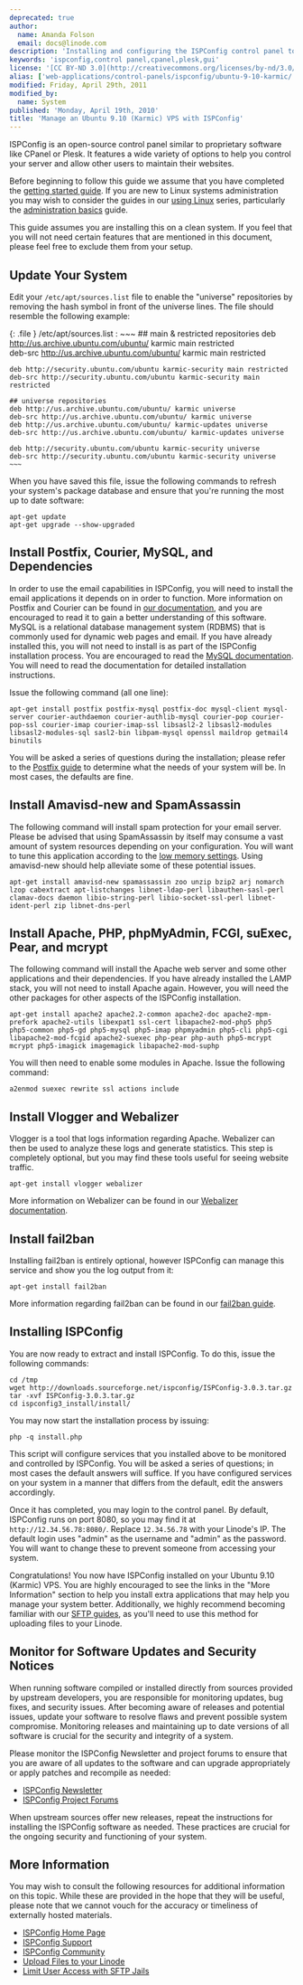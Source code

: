 ```yaml
---
deprecated: true
author:
  name: Amanda Folson
  email: docs@linode.com
description: 'Installing and configuring the ISPConfig control panel to maintain your Ubuntu 9.10 (Karmic) VPS.'
keywords: 'ispconfig,control panel,cpanel,plesk,gui'
license: '[CC BY-ND 3.0](http://creativecommons.org/licenses/by-nd/3.0/us/)'
alias: ['web-applications/control-panels/ispconfig/ubuntu-9-10-karmic/']
modified: Friday, April 29th, 2011
modified_by:
  name: System
published: 'Monday, April 19th, 2010'
title: 'Manage an Ubuntu 9.10 (Karmic) VPS with ISPConfig'
---
```




ISPConfig is an open-source control panel similar to proprietary software like CPanel or Plesk. It features a wide variety of options to help you control your server and allow other users to maintain their websites.

Before beginning to follow this guide we assume that you have completed the [getting started guide](/docs/getting-started/). If you are new to Linux systems administration you may wish to consider the guides in our [using Linux](/docs/using-linux/) series, particularly the [administration basics](/docs/using-linux/administration-basics) guide.

This guide assumes you are installing this on a clean system. If you feel that you will not need certain features that are mentioned in this document, please feel free to exclude them from your setup.

Update Your System
------------------

Edit your `/etc/apt/sources.list` file to enable the "universe" repositories by removing the hash symbol in front of the universe lines. The file should resemble the following example:

{: .file }
/etc/apt/sources.list
:   ~~~
    ## main & restricted repositories
    deb http://us.archive.ubuntu.com/ubuntu/ karmic main restricted         
    deb-src http://us.archive.ubuntu.com/ubuntu/ karmic main restricted 

    deb http://security.ubuntu.com/ubuntu karmic-security main restricted
    deb-src http://security.ubuntu.com/ubuntu karmic-security main restricted

    ## universe repositories
    deb http://us.archive.ubuntu.com/ubuntu/ karmic universe
    deb-src http://us.archive.ubuntu.com/ubuntu/ karmic universe
    deb http://us.archive.ubuntu.com/ubuntu/ karmic-updates universe
    deb-src http://us.archive.ubuntu.com/ubuntu/ karmic-updates universe

    deb http://security.ubuntu.com/ubuntu karmic-security universe
    deb-src http://security.ubuntu.com/ubuntu karmic-security universe
    ~~~

When you have saved this file, issue the following commands to refresh your system's package database and ensure that you're running the most up to date software:

    apt-get update
    apt-get upgrade --show-upgraded

Install Postfix, Courier, MySQL, and Dependencies
-------------------------------------------------

In order to use the email capabilities in ISPConfig, you will need to install the email applications it depends on in order to function. More information on Postfix and Courier can be found in [our documentation](/docs/email/postfix/courier-mysql-ubuntu-9.10-karmic), and you are encouraged to read it to gain a better understanding of this software. MySQL is a relational database management system (RDBMS) that is commonly used for dynamic web pages and email. If you have already installed this, you will not need to install is as part of the ISPConfig installation process. You are encouraged to read the [MySQL documentation](/docs/databases/mysql/). You will need to read the documentation for detailed installation instructions.

Issue the following command (all one line):

    apt-get install postfix postfix-mysql postfix-doc mysql-client mysql-server courier-authdaemon courier-authlib-mysql courier-pop courier-pop-ssl courier-imap courier-imap-ssl libsasl2-2 libsasl2-modules libsasl2-modules-sql sasl2-bin libpam-mysql openssl maildrop getmail4 binutils

You will be asked a series of questions during the installation; please refer to the [Postfix guide](/docs/email/postfix/courier-mysql-ubuntu-9.10-karmic) to determine what the needs of your system will be. In most cases, the defaults are fine.

Install Amavisd-new and SpamAssassin
------------------------------------

The following command will install spam protection for your email server. Please be advised that using SpamAssassin by itself may consume a vast amount of system resources depending on your configuration. You will want to tune this application according to the [low memory settings](/docs/troubleshooting/memory-networking#reducing_spamassassin_memory_consumption). Using amavisd-new should help alleviate some of these potential issues.

    apt-get install amavisd-new spamassassin zoo unzip bzip2 arj nomarch lzop cabextract apt-listchanges libnet-ldap-perl libauthen-sasl-perl clamav-docs daemon libio-string-perl libio-socket-ssl-perl libnet-ident-perl zip libnet-dns-perl

Install Apache, PHP, phpMyAdmin, FCGI, suExec, Pear, and mcrypt
---------------------------------------------------------------

The following command will install the Apache web server and some other applications and their dependencies. If you have already installed the LAMP stack, you will not need to install Apache again. However, you will need the other packages for other aspects of the ISPConfig installation.

    apt-get install apache2 apache2.2-common apache2-doc apache2-mpm-prefork apache2-utils libexpat1 ssl-cert libapache2-mod-php5 php5 php5-common php5-gd php5-mysql php5-imap phpmyadmin php5-cli php5-cgi libapache2-mod-fcgid apache2-suexec php-pear php-auth php5-mcrypt mcrypt php5-imagick imagemagick libapache2-mod-suphp

You will then need to enable some modules in Apache. Issue the following command:

    a2enmod suexec rewrite ssl actions include

Install Vlogger and Webalizer
-----------------------------

Vlogger is a tool that logs information regarding Apache. Webalizer can then be used to analyze these logs and generate statistics. This step is completely optional, but you may find these tools useful for seeing website traffic.

    apt-get install vlogger webalizer

More information on Webalizer can be found in our [Webalizer documentation](/docs/web-applications/analytics/webalizer/debian-5-lenny).

Install fail2ban
----------------

Installing fail2ban is entirely optional, however ISPConfig can manage this service and show you the log output from it:

    apt-get install fail2ban

More information regarding fail2ban can be found in our [fail2ban guide](/docs/security/fail2ban).

Installing ISPConfig
--------------------

You are now ready to extract and install ISPConfig. To do this, issue the following commands:

    cd /tmp
    wget http://downloads.sourceforge.net/ispconfig/ISPConfig-3.0.3.tar.gz
    tar -xvf ISPConfig-3.0.3.tar.gz
    cd ispconfig3_install/install/

You may now start the installation process by issuing:

    php -q install.php

This script will configure services that you installed above to be monitored and controlled by ISPConfig. You will be asked a series of questions; in most cases the default answers will suffice. If you have configured services on your system in a manner that differs from the default, edit the answers accordingly.

Once it has completed, you may login to the control panel. By default, ISPConfig runs on port 8080, so you may find it at `http://12.34.56.78:8080/`. Replace `12.34.56.78` with your Linode's IP. The default login uses "admin" as the username and "admin" as the password. You will want to change these to prevent someone from accessing your system.

Congratulations! You now have ISPConfig installed on your Ubuntu 9.10 (Karmic) VPS. You are highly encouraged to see the links in the "More Information" section to help you install extra applications that may help you manage your system better. Additionally, we highly recommend becoming familiar with our [SFTP guides](/docs/networking/file-transfer), as you'll need to use this method for uploading files to your Linode.

Monitor for Software Updates and Security Notices
-------------------------------------------------

When running software compiled or installed directly from sources provided by upstream developers, you are responsible for monitoring updates, bug fixes, and security issues. After becoming aware of releases and potential issues, update your software to resolve flaws and prevent possible system compromise. Monitoring releases and maintaining up to date versions of all software is crucial for the security and integrity of a system.

Please monitor the ISPConfig Newsletter and project forums to ensure that you are aware of all updates to the software and can upgrade appropriately or apply patches and recompile as needed:

-   [ISPConfig Newsletter](http://newsletter.howtoforge.com/ispconfig/user/login.php)
-   [ISPConfig Project Forums](http://www.howtoforge.com/forums/forumdisplay.php?f=33)

When upstream sources offer new releases, repeat the instructions for installing the ISPConfig software as needed. These practices are crucial for the ongoing security and functioning of your system.

More Information
----------------

You may wish to consult the following resources for additional information on this topic. While these are provided in the hope that they will be useful, please note that we cannot vouch for the accuracy or timeliness of externally hosted materials.

- [ISPConfig Home Page](http://www.ispconfig.org/)
- [ISPConfig Support](http://www.ispconfig.org/support.htm)
- [ISPConfig Community](http://www.ispconfig.org/community.htm)
- [Upload Files to your Linode](/docs/networking/file-transfer)
- [Limit User Access with SFTP Jails](/docs/security/sftp-jails)




